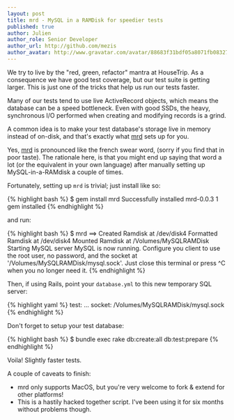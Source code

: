```yaml
---
layout: post
title: mrd - MySQL in a RAMDisk for speedier tests
published: true
author: Julien
author_role: Senior Developer
author_url: http://github.com/mezis
author_avatar: http://www.gravatar.com/avatar/88683f31bdf05a8071fb08327b3919cb.png
---
```


We try to live by the "red, green, refactor" mantra at HouseTrip. As a
consequence we have good test coverage, but our test suite is getting
larger. This is just one of the tricks that help us run our tests faster.

Many of our tests tend to use live ActiveRecord objects, which means the
database can be a speed bottleneck. Even with good SSDs, the heavy,
synchronous I/O performed when creating and modifying records is a grind.

A common idea is to make your test database's storage live in memory instead
of on-disk, and that's exactly what [mrd](https://github.com/mezis/mrd) sets
up for you.

Yes, [mrd](https://github.com/mezis/mrd) is pronounced like the french swear
word, (sorry if you find that in poor taste). The rationale here, is that
you might end up saying that word a lot (or the equivalent in your own
language) after manually setting up MySQL-in-a-RAMdisk a couple of times.

Fortunately, setting up `mrd` is trivial; just install like so:

{% highlight bash %}
  $ gem install mrd
  Successfully installed mrd-0.0.3
  1 gem installed
{% endhighlight %}

and run:

{% highlight bash %}
  $ mrd
  ==>
  Created Ramdisk at /dev/disk4
  Formatted Ramdisk at /dev/disk4
  Mounted Ramdisk at /Volumes/MySQLRAMDisk
  Starting MySQL server
  MySQL is now running.
  Configure you client to use the root user, no password, and the socket at '/Volumes/MySQLRAMDisk/mysql.sock'.
  Just close this terminal or press ^C when you no longer need it.
{% endhighlight %}

Then, if using Rails, point your `database.yml` to this new temporary SQL server:

{% highlight yaml %}
  test:
    ...
    socket: /Volumes/MySQLRAMDisk/mysql.sock
{% endhighlight %}

Don't forget to setup your test database:

{% highlight bash %}
  $ bundle exec rake db:create:all db:test:prepare
{% endhighlight %}

Voila! Slightly faster tests.

A couple of caveats to finish:

* mrd only supports MacOS, but you're very welcome to fork & extend for other platforms!
* This is a hastily hacked together script. I've been using it for six months without problems though.
